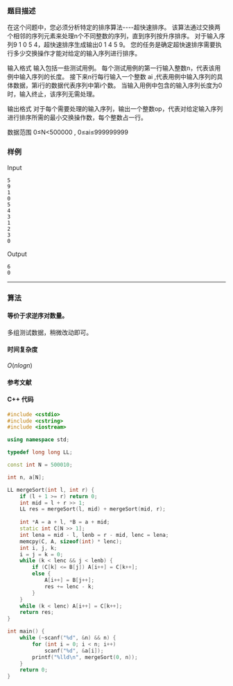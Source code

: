### 题目描述

在这个问题中，您必须分析特定的排序算法----超快速排序。
该算法通过交换两个相邻的序列元素来处理n个不同整数的序列，直到序列按升序排序。
对于输入序列9 1 0 5 4，超快速排序生成输出0 1 4 5 9。
您的任务是确定超快速排序需要执行多少交换操作才能对给定的输入序列进行排序。

输入格式
输入包括一些测试用例。
每个测试用例的第一行输入整数n，代表该用例中输入序列的长度。
接下来n行每行输入一个整数 ai ,代表用例中输入序列的具体数据，第i行的数据代表序列中第i个数。
当输入用例中包含的输入序列长度为0时，输入终止，该序列无需处理。

输出格式
对于每个需要处理的输入序列，输出一个整数op，代表对给定输入序列进行排序所需的最小交换操作数，每个整数占一行。

数据范围
0≤N<500000 ,
0≤ai≤999999999 

### 样例

Input

```
5
9
1
0
5
4
3
1
2
3
0
```

Output

```
6
0
```

----------

### 算法
#### 等价于求逆序对数量。
多组测试数据，稍微改动即可。

#### 时间复杂度

$O(nlogn)$

#### 参考文献

#### C++ 代码

``` cpp
#include <cstdio>
#include <cstring>
#include <iostream>

using namespace std;

typedef long long LL;

const int N = 500010;

int n, a[N];

LL mergeSort(int l, int r) {
    if (l + 1 >= r) return 0;
    int mid = l + r >> 1;
    LL res = mergeSort(l, mid) + mergeSort(mid, r);
    
    int *A = a + l, *B = a + mid;
    static int C[N >> 1];
    int lena = mid - l, lenb = r - mid, lenc = lena;
    memcpy(C, A, sizeof(int) * lenc);
    int i, j, k;
    i = j = k = 0;
    while (k < lenc && j < lenb) {
        if (C[k] <= B[j]) A[i++] = C[k++];
        else {
            A[i++] = B[j++];
            res += lenc - k;
        }
    }
    while (k < lenc) A[i++] = C[k++];
    return res;
}

int main() {
    while (~scanf("%d", &n) && n) {
        for (int i = 0; i < n; i++)
            scanf("%d", &a[i]);
        printf("%lld\n", mergeSort(0, n));
    }
    return 0;
}
```